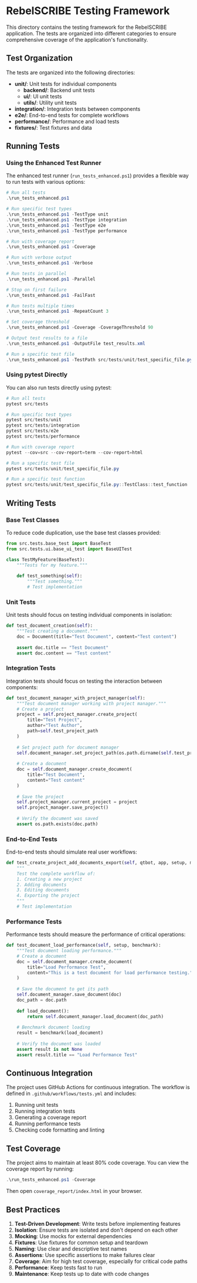 # RebelSCRIBE Testing Framework

This directory contains the testing framework for the RebelSCRIBE application. The tests are organized into different categories to ensure comprehensive coverage of the application's functionality.

## Test Organization

The tests are organized into the following directories:

- **unit/**: Unit tests for individual components
  - **backend/**: Backend unit tests
  - **ui/**: UI unit tests
  - **utils/**: Utility unit tests
- **integration/**: Integration tests between components
- **e2e/**: End-to-end tests for complete workflows
- **performance/**: Performance and load tests
- **fixtures/**: Test fixtures and data

## Running Tests

### Using the Enhanced Test Runner

The enhanced test runner (`run_tests_enhanced.ps1`) provides a flexible way to run tests with various options:

```powershell
# Run all tests
.\run_tests_enhanced.ps1

# Run specific test types
.\run_tests_enhanced.ps1 -TestType unit
.\run_tests_enhanced.ps1 -TestType integration
.\run_tests_enhanced.ps1 -TestType e2e
.\run_tests_enhanced.ps1 -TestType performance

# Run with coverage report
.\run_tests_enhanced.ps1 -Coverage

# Run with verbose output
.\run_tests_enhanced.ps1 -Verbose

# Run tests in parallel
.\run_tests_enhanced.ps1 -Parallel

# Stop on first failure
.\run_tests_enhanced.ps1 -FailFast

# Run tests multiple times
.\run_tests_enhanced.ps1 -RepeatCount 3

# Set coverage threshold
.\run_tests_enhanced.ps1 -Coverage -CoverageThreshold 90

# Output test results to a file
.\run_tests_enhanced.ps1 -OutputFile test_results.xml

# Run a specific test file
.\run_tests_enhanced.ps1 -TestPath src/tests/unit/test_specific_file.py
```

### Using pytest Directly

You can also run tests directly using pytest:

```powershell
# Run all tests
pytest src/tests

# Run specific test types
pytest src/tests/unit
pytest src/tests/integration
pytest src/tests/e2e
pytest src/tests/performance

# Run with coverage report
pytest --cov=src --cov-report=term --cov-report=html

# Run a specific test file
pytest src/tests/unit/test_specific_file.py

# Run a specific test function
pytest src/tests/unit/test_specific_file.py::TestClass::test_function
```

## Writing Tests

### Base Test Classes

To reduce code duplication, use the base test classes provided:

```python
from src.tests.base_test import BaseTest
from src.tests.ui.base_ui_test import BaseUITest

class TestMyFeature(BaseTest):
    """Tests for my feature."""
    
    def test_something(self):
        """Test something."""
        # Test implementation
```

### Unit Tests

Unit tests should focus on testing individual components in isolation:

```python
def test_document_creation(self):
    """Test creating a document."""
    doc = Document(title="Test Document", content="Test content")
    
    assert doc.title == "Test Document"
    assert doc.content == "Test content"
```

### Integration Tests

Integration tests should focus on testing the interaction between components:

```python
def test_document_manager_with_project_manager(self):
    """Test document manager working with project manager."""
    # Create a project
    project = self.project_manager.create_project(
        title="Test Project",
        author="Test Author",
        path=self.test_project_path
    )
    
    # Set project path for document manager
    self.document_manager.set_project_path(os.path.dirname(self.test_project_path))
    
    # Create a document
    doc = self.document_manager.create_document(
        title="Test Document",
        content="Test content"
    )
    
    # Save the project
    self.project_manager.current_project = project
    self.project_manager.save_project()
    
    # Verify the document was saved
    assert os.path.exists(doc.path)
```

### End-to-End Tests

End-to-end tests should simulate real user workflows:

```python
def test_create_project_add_documents_export(self, qtbot, app, setup, monkeypatch):
    """
    Test the complete workflow of:
    1. Creating a new project
    2. Adding documents
    3. Editing documents
    4. Exporting the project
    """
    # Test implementation
```

### Performance Tests

Performance tests should measure the performance of critical operations:

```python
def test_document_load_performance(self, setup, benchmark):
    """Test document loading performance."""
    # Create a document
    doc = self.document_manager.create_document(
        title="Load Performance Test",
        content="This is a test document for load performance testing."
    )
    
    # Save the document to get its path
    self.document_manager.save_document(doc)
    doc_path = doc.path
    
    def load_document():
        return self.document_manager.load_document(doc_path)
    
    # Benchmark document loading
    result = benchmark(load_document)
    
    # Verify the document was loaded
    assert result is not None
    assert result.title == "Load Performance Test"
```

## Continuous Integration

The project uses GitHub Actions for continuous integration. The workflow is defined in `.github/workflows/tests.yml` and includes:

1. Running unit tests
2. Running integration tests
3. Generating a coverage report
4. Running performance tests
5. Checking code formatting and linting

## Test Coverage

The project aims to maintain at least 80% code coverage. You can view the coverage report by running:

```powershell
.\run_tests_enhanced.ps1 -Coverage
```

Then open `coverage_report/index.html` in your browser.

## Best Practices

1. **Test-Driven Development**: Write tests before implementing features
2. **Isolation**: Ensure tests are isolated and don't depend on each other
3. **Mocking**: Use mocks for external dependencies
4. **Fixtures**: Use fixtures for common setup and teardown
5. **Naming**: Use clear and descriptive test names
6. **Assertions**: Use specific assertions to make failures clear
7. **Coverage**: Aim for high test coverage, especially for critical code paths
8. **Performance**: Keep tests fast to run
9. **Maintenance**: Keep tests up to date with code changes
